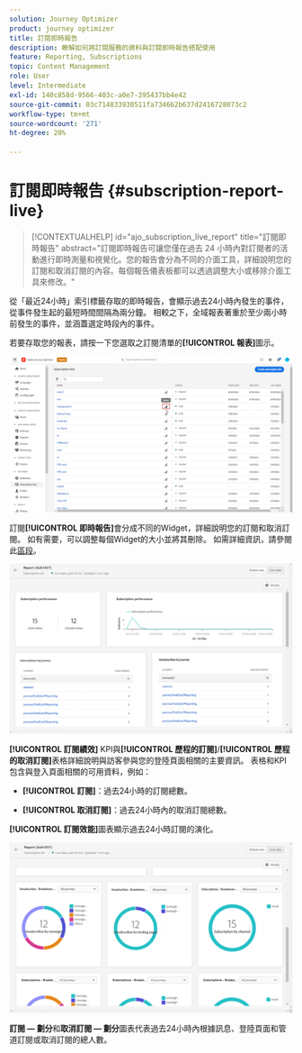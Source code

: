 ```yaml
---
solution: Journey Optimizer
product: journey optimizer
title: 訂閱即時報告
description: 瞭解如何將訂閱服務的資料與訂閱即時報告搭配使用
feature: Reporting, Subscriptions
topic: Content Management
role: User
level: Intermediate
exl-id: 140c858d-9566-403c-a0e7-395437bb4e42
source-git-commit: 03c714833930511fa734662b637d2416728073c2
workflow-type: tm+mt
source-wordcount: '271'
ht-degree: 20%

---
```


# 訂閱即時報告 {#subscription-report-live}

>[!CONTEXTUALHELP]
>id="ajo_subscription_live_report"
>title="訂閱即時報告"
>abstract="訂閱即時報告可讓您僅在過去 24 小時內對訂閱者的活動進行即時測量和視覺化。您的報告會分為不同的介面工具，詳細說明您的訂閱和取消訂閱的內容。每個報告儀表板都可以透過調整大小或移除介面工具來修改。"

從「最近24小時」索引標籤存取的即時報告，會顯示過去24小時內發生的事件，從事件發生起的最短時間間隔為兩分鐘。 相較之下，全域報表著重於至少兩小時前發生的事件，並涵蓋選定時段內的事件。

若要存取您的報表，請按一下您選取之訂閱清單的&#x200B;**[!UICONTROL 報表]**&#x200B;圖示。

![](assets/subscription_report_7.png)

訂閱&#x200B;**[!UICONTROL 即時報告]**&#x200B;會分成不同的Widget，詳細說明您的訂閱和取消訂閱。 如有需要，可以調整每個Widget的大小並將其刪除。 如需詳細資訊，請參閱此[區段](live-report.md)。

![](assets/subscription_report_3.png)

**[!UICONTROL 訂閱績效]** KPI與&#x200B;**[!UICONTROL 歷程的訂閱]**/**[!UICONTROL 歷程的取消訂閱]**&#x200B;表格詳細說明與訪客參與您的登陸頁面相關的主要資訊。 表格和KPI包含與登入頁面相關的可用資料，例如：

* **[!UICONTROL 訂閱]**：過去24小時的訂閱總數。

* **[!UICONTROL 取消訂閱]**：過去24小時內的取消訂閱總數。

**[!UICONTROL 訂閱效能]**&#x200B;圖表顯示過去24小時訂閱的演化。

![](assets/subscription_report_4.png)

**訂閱 — 劃分**&#x200B;和&#x200B;**取消訂閱 — 劃分**&#x200B;圖表代表過去24小時內根據訊息、登陸頁面和管道訂閱或取消訂閱的總人數。
